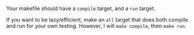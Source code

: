 Your makefile should have a `compile` target, and a `run` target.

If you want to be lazy/efficient, make an `all` target that does both compile and run for your own testing. However, I will `make compile`, then `make run`.
